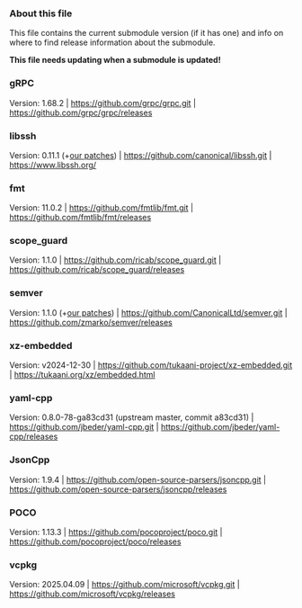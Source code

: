 
### About this file

This file contains the current submodule version (if it has one) and
info on where to find release information about the submodule.

**This file needs updating when a submodule is updated!**

### gRPC
Version: 1.68.2 |
<https://github.com/grpc/grpc.git> |
<https://github.com/grpc/grpc/releases>

### libssh
Version: 0.11.1 (+[our patches](https://github.com/canonical/libssh/compare/libssh-0.11.1...multipass)) |
<https://github.com/canonical/libssh.git> |
<https://www.libssh.org/>

### fmt
Version: 11.0.2 |
<https://github.com/fmtlib/fmt.git> |
<https://github.com/fmtlib/fmt/releases>

### scope_guard
Version: 1.1.0 |
<https://github.com/ricab/scope_guard.git> |
<https://github.com/ricab/scope_guard/releases>

### semver
Version: 1.1.0 (+[our patches](https://github.com/CanonicalLtd/semver/compare/1.1.0..69e1b1e)) |
<https://github.com/CanonicalLtd/semver.git> |
<https://github.com/zmarko/semver/releases>

### xz-embedded
Version: v2024-12-30 |
<https://github.com/tukaani-project/xz-embedded.git> |
<https://tukaani.org/xz/embedded.html>

### yaml-cpp
Version: 0.8.0-78-ga83cd31 (upstream master, commit a83cd31) |
<https://github.com/jbeder/yaml-cpp.git> |
<https://github.com/jbeder/yaml-cpp/releases>

### JsonCpp
Version: 1.9.4 |
<https://github.com/open-source-parsers/jsoncpp.git> |
<https://github.com/open-source-parsers/jsoncpp/releases>

### POCO
Version: 1.13.3 |
<https://github.com/pocoproject/poco.git> |
<https://github.com/pocoproject/poco/releases>

### vcpkg
Version: 2025.04.09 |
<https://github.com/microsoft/vcpkg.git> |
<https://github.com/microsoft/vcpkg/releases>
